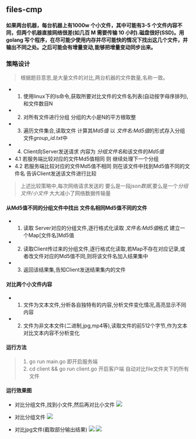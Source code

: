 ## files-cmp

#### 如果两台机器，每台机器上有1000w 个小文件，其中可能有3-5 个文件内容不同，但两个机器直接网络很差(如几百 M 需要传输 10 小时).磁盘很好(SSD)。用 golang 写个程序，在尽可能少使用内存并尽可能快的情况下找出这几个文件，并输出不同之处。之后可能会有增量变动,能够把增量变动同步出来。


### 策略设计
> 根据题目意思,是大量文件的对比,两台机器的文件数量,名称一致。

* 1. 使用linux下的ls命令,获取所要对比文件的文件名列表(自动按字母序排列),和文件数目N
* 2. 对所有文件进行分组 分组的大小是N的平方根取整
* 3. 遍历文件集合,读取文件 计算其*Md5值* 以 *文件名:Md5值*的形式存入分组文件*group_id.txt*中
* 4. Client向Server发送请求 内容为 *分组文件名*和该文件的*Md5值*
* 4.1 若服务端比较对应的文件Md5值相同 则 继续处理下一个分组
* 4.2 若服务端比较对应的文件Md5值不相同 则在该文件中找到Md5值不同的文件名 告诉Client发送该文件进行比较

> 上述比较策略中,每次网络请求发送的 要么是一段*json数据*,要么是一个*分组文件/小文件* 大大减小了网络数据传输量


#### 从Md5值不同的分组文件中找出 文件名相同Md5值不同的文件

* 1. 读取 Server对应的分组文件,逐行格式化读取 *文件名:Md5值*格式 建立一个Map[文件名]Md5值
* 2. 读取Client传过来的分组文件,逐行格式化读取,若Map不存在对应记录,或者改文件对应的Md5值不同,则将该文件名加入结果集中
* 3. 返回该结果集,告知Client发送结果集内的文件


#### 对比两个小文件内容

* 1. 文件为文本文件,分析各自独特有的内容,分析文件变化情况,高亮显示不同内容
* 2. 文件为非文本文件(二进制,jpg,mp4等),读取文件的前512个字节,作为文本对比文本内容不分析变化


#### 运行方法
> 1. go run main.go 即开启服务端
> 2. cd client && go run client.go 开启客户端 自动对比file文件夹下的所有文件 

#### 运行效果图


* 对比分组文件,找到小文件,然后再对比小文件
![](https://i.loli.net/2019/04/15/5cb42272d379b.png)

* 对比分组文件 
![](https://i.loli.net/2019/04/15/5cb42273da1c0.png)


* 对比jpg文件(截取部分输出结果)
![](https://i.loli.net/2019/04/15/5cb42271dc899.png)
![](https://i.loli.net/2019/04/15/5cb42274e3ecd.png)

